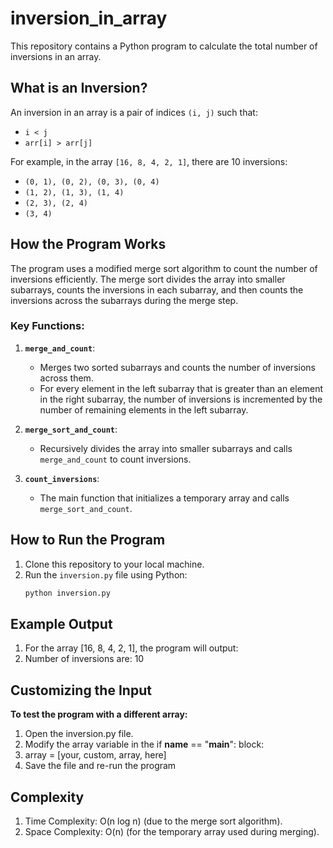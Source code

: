 # inversion_in_array

This repository contains a Python program to calculate the total number of inversions in an array.

## What is an Inversion?

An inversion in an array is a pair of indices `(i, j)` such that:
- `i < j`
- `arr[i] > arr[j]`

For example, in the array `[16, 8, 4, 2, 1]`, there are 10 inversions:
- `(0, 1), (0, 2), (0, 3), (0, 4)`
- `(1, 2), (1, 3), (1, 4)`
- `(2, 3), (2, 4)`
- `(3, 4)`

## How the Program Works

The program uses a modified merge sort algorithm to count the number of inversions efficiently. The merge sort divides the array into smaller subarrays, counts the inversions in each subarray, and then counts the inversions across the subarrays during the merge step.

### Key Functions:
1. **`merge_and_count`**:
   - Merges two sorted subarrays and counts the number of inversions across them.
   - For every element in the left subarray that is greater than an element in the right subarray, the number of inversions is incremented by the number of remaining elements in the left subarray.

2. **`merge_sort_and_count`**:
   - Recursively divides the array into smaller subarrays and calls `merge_and_count` to count inversions.

3. **`count_inversions`**:
   - The main function that initializes a temporary array and calls `merge_sort_and_count`.

## How to Run the Program

1. Clone this repository to your local machine.
2. Run the `inversion.py` file using Python:
   ```bash
   python inversion.py

## Example Output
1. For the array [16, 8, 4, 2, 1], the program will output: 
2. Number of inversions are: 10


## Customizing the Input
**To test the program with a different array:**

1. Open the inversion.py file.
2. Modify the array variable in the if __name__ == "__main__": block:
3. array = [your, custom, array, here]
4. Save the file and re-run the program

## Complexity
1. Time Complexity: O(n log n) (due to the merge sort algorithm).
2. Space Complexity: O(n) (for the temporary array used during merging).
